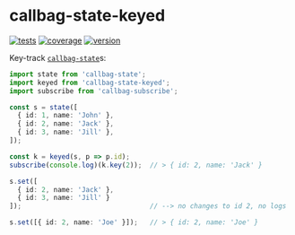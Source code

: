 # callbag-state-keyed
[![tests](https://img.shields.io/github/workflow/status/loreanvictor/callbag-state-keyed/Test%20and%20Report%20Coverage?label=tests&logo=mocha&logoColor=green&style=flat-square)](https://github.com/loreanvictor/callbag-state-keyed/actions?query=workflow%3A%22Test+and+Report+Coverage%22)
[![coverage](https://img.shields.io/codecov/c/github/loreanvictor/callbag-state-keyed?logo=codecov&style=flat-square)](https://codecov.io/gh/loreanvictor/callbag-state-keyed)
[![version](https://img.shields.io/npm/v/callbag-state-keyed?logo=npm&style=flat-square)](https://www.npmjs.com/package/callbag-state-keyed)

Key-track [`callbag-state`](https://github.com/loreanvictor/callbag-state)s:

```ts
import state from 'callbag-state';
import keyed from 'callbag-state-keyed';
import subscribe from 'callbag-subscribe';

const s = state([
  { id: 1, name: 'John' },
  { id: 2, name: 'Jack' },
  { id: 3, name: 'Jill' },
]);

const k = keyed(s, p => p.id);
subscribe(console.log)(k.key(2));  // > { id: 2, name: 'Jack' }

s.set([
  { id: 2, name: 'Jack' },
  { id: 3, name: 'Jill' }
]);                                // --> no changes to id 2, no logs

s.set([{ id: 2, name: 'Joe' }]);   // > { id: 2, name: 'Joe' }
```
